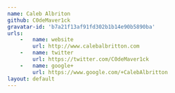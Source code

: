 ```yaml
---
name: Caleb Albriton 
github: C0deMaver1ck
gravatar-id: 'b7a21f13af91fd302b1b14e90b5890ba'
urls:
    -   name: website
        url: http://www.calebalbritton.com
    -   name: twitter
        url: https://twitter.com/C0deMaver1ck
    -   name: google+
        url: https://www.google.com/+CalebAlbritton
layout: default
---
```

